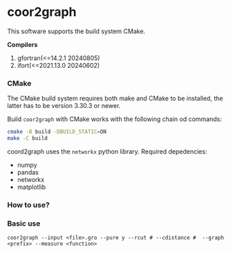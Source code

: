 # coor2graph

This software supports the build system CMake.

**Compilers**
1. gfortran(<=14.2.1 20240805)
2. ifort(<=2021.13.0 20240602)

### CMake

The CMake build system requires both make and CMake to be installed, the latter has to be version 3.30.3 or newer.

Build `coor2graph` with CMake works with the following chain od commands:

```bash
cmake -B build -DBUILD_STATIC=ON
make -C build
```

coord2graph uses the `networkx` python library. Required depedencies:
* numpy
* pandas
* networkx
* matplotlib

### How to use?

### Basic use
```coor2graph --input <file>.gro --pure y --rcut # --cdistance #  --graph <prefix> --measure <function>```


